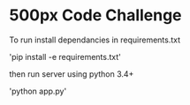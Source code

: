 # 500px Code Challenge

To run install dependancies in requirements.txt

'pip install -e requirements.txt'

then run server using python 3.4+

'python app.py'
